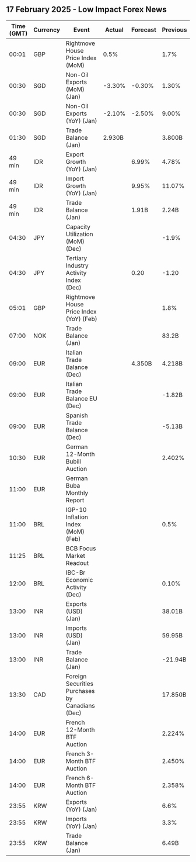 ## 17 February 2025 - Low Impact Forex News

| Time (GMT) | Currency | Event | Actual | Forecast | Previous |
|------|----------|-------|--------|----------|----------|
| 00:01 | GBP | Rightmove House Price Index (MoM) | 0.5% |  | 1.7% |
| 00:30 | SGD | Non-Oil Exports (MoM) (Jan) | -3.30% | -0.30% | 1.30% |
| 00:30 | SGD | Non-Oil Exports (YoY) (Jan) | -2.10% | -2.50% | 9.00% |
| 01:30 | SGD | Trade Balance (Jan) | 2.930B |  | 3.800B |
| 49 min | IDR | Export Growth (YoY) (Jan) |  | 6.99% | 4.78% |
| 49 min | IDR | Import Growth (YoY) (Jan) |  | 9.95% | 11.07% |
| 49 min | IDR | Trade Balance (Jan) |  | 1.91B | 2.24B |
| 04:30 | JPY | Capacity Utilization (MoM) (Dec) |  |  | -1.9% |
| 04:30 | JPY | Tertiary Industry Activity Index (Dec) |  | 0.20 | -1.20 |
| 05:01 | GBP | Rightmove House Price Index (YoY) (Feb) |  |  | 1.8% |
| 07:00 | NOK | Trade Balance (Jan) |  |  | 83.2B |
| 09:00 | EUR | Italian Trade Balance (Dec) |  | 4.350B | 4.218B |
| 09:00 | EUR | Italian Trade Balance EU (Dec) |  |  | -1.82B |
| 09:00 | EUR | Spanish Trade Balance (Dec) |  |  | -5.13B |
| 10:30 | EUR | German 12-Month Bubill Auction |  |  | 2.402% |
| 11:00 | EUR | German Buba Monthly Report |  |  |  |
| 11:00 | BRL | IGP-10 Inflation Index (MoM) (Feb) |  |  | 0.5% |
| 11:25 | BRL | BCB Focus Market Readout |  |  |  |
| 12:00 | BRL | IBC-Br Economic Activity (Dec) |  |  | 0.10% |
| 13:00 | INR | Exports (USD) (Jan) |  |  | 38.01B |
| 13:00 | INR | Imports (USD) (Jan) |  |  | 59.95B |
| 13:00 | INR | Trade Balance (Jan) |  |  | -21.94B |
| 13:30 | CAD | Foreign Securities Purchases by Canadians (Dec) |  |  | 17.850B |
| 14:00 | EUR | French 12-Month BTF Auction |  |  | 2.224% |
| 14:00 | EUR | French 3-Month BTF Auction |  |  | 2.450% |
| 14:00 | EUR | French 6-Month BTF Auction |  |  | 2.358% |
| 23:55 | KRW | Exports (YoY) (Jan) |  |  | 6.6% |
| 23:55 | KRW | Imports (YoY) (Jan) |  |  | 3.3% |
| 23:55 | KRW | Trade Balance (Jan) |  |  | 6.49B |
